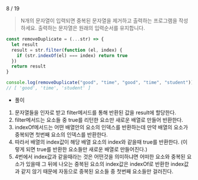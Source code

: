 8 / 19

> N개의 문자열이 입력되면 중복된 문자열을 제거하고 출력하는 프로그램을 작성하세요. 출력하는 문자열은 원래의 입력순서를 유지합니다.

```javascript
const removeDuplicate = (...str) => {
  let result
  result = str.filter(function (el, index) {
    if (str.indexOf(el) === index) return true
  })
  return result
}

console.log(removeDuplicate("good", "time", "good", "time", "student"))
// [ 'good', 'time', 'student' ]
```

- 풀이

1. 문자열들을 인자로 받고 filter메서드를 통해 반환된 값을 result에 할당한다.
2. filter메서드는 요소들 중 true를 리턴한 요소만 새로운 배열로 만들어 반환한다.
3. indexOf메서드는 어떤 배열안의 요소의 인덱스를 반환하는데 만약 배열의 요소가 중복되면 첫번째 요소의 인덱스를 반환한다.
4. 따라서 배열의 index값이 해당 배열 요소의 index와 같을때 true를 반환한다. (이렇게 되면 true를 반환한 요소들만 새로운 배열로 만들어진다.)
5. 4번에서 index값과 같을때라는 것은 어떤것을 의미하냐면 어떠한 요소와 중복된 요소가 있을때 그 뒤에 나오는 중복된 요소의 index값은 indexOf로 반환한 index값과 같지 않기 때문에 자동으로 중복된 요소들 중 첫번째 요소들만 걸러진다.
